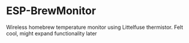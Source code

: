 # ESP-BrewMonitor
Wireless homebrew temperature monitor using Littelfuse thermistor. Felt cool, might expand functionality later
